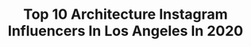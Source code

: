 ---
title: Top 10 Architecture Instagram Influencers In Los Angeles In 2020
description: >-
  Find top architecture Instagram influencers in Los Angeles in 2020. Most popular hashtags: #architecture #losangeles #california #design.
platform: Instagram
hits: 202
text_top: Discover the best Instagram accounts on inBeat.
text_bottom: inBeat aggregates 202 Instagram influencers like this in Los Angeles, United States for you to connect with.
profiles:
  - username: "majestic_flights"
    fullname: >-
      Majestic Flights
    bio: >-
      Photography And Films From Around The World. Imagination is more important than knowledge. Please Subscribe on YouTube 4K Films:
    location: "United States"
    followers: 100916
    engagement: 122
    commentsToLikes: 0.079675
    id: ck9hbqb0ji0j60j789549ir4j
    verified: false
    hashtags: "#astro, #galaxy, #cosmos, #newyork"
  - username: "karamanndesign"
    fullname: >-
      Kara Mann
    bio: >-
      Interior Design + Architecture Chicago + Los Angeles Maker @kept.home Text Me 312 847 2021
    location: "United States"
    followers: 33947
    engagement: 176
    commentsToLikes: 0.052483
    id: ck5hog0bgphu90i11sjbpwd5n
    verified: true
    hashtags: "#inspiration, #winnetkaestate, #karamanndesign, #monday"
  - username: "harrisondesign"
    fullname: >-
      Harrison Design
    bio: >-
      Architecture | Interior Design | Landscape Architecture - Atlanta Los Angeles Naples New York St Simons Santa Barbara Shanghai Washington, DC
    location: "United States"
    followers: 35948
    engagement: 211
    commentsToLikes: 0.021494
    id: ck5c7qg6380bn0i11pyzwmix2
    verified: false
    hashtags: "#photography, #harrisondesignatl, #residentialarchitecture, #interiorarchitecture"
  - username: "productora_df"
    fullname: >-
      PRODUCTORA
    bio: >-
      ￼México City based architecture firm￼.
    location: "United States"
    followers: 18355
    engagement: 256
    commentsToLikes: 0.012047
    id: ck6uezhs2ty9h0j71glf31duq
    verified: false
    hashtags: "#axo, #mexico, #pendrawing, #salonacme"
  - username: "hecpardo"
    fullname: >-
      HecPardo
    bio: >-
      Louis Vuitton Communications and Client Relations Director, Mexico, Central America and Caribbean
    location: "United States"
    followers: 11005
    engagement: 627
    commentsToLikes: 0.064969
    id: ck600ykneeioh0i14lbvnrfq4
    verified: false
    hashtags: "#travelmexico, #popularart, #louisvuitton, #savoirfaire"
  - username: "deandelray"
    fullname: >-
      Dean Delray
    bio: >-
      Comedian Actor Podcaster LET THERE BE TALK
    location: "United States"
    followers: 47212
    engagement: 145
    commentsToLikes: 0.062709
    id: ck5hjsqylh6t50i11lv05a8hb
    verified: true
    hashtags: "#candleslit, #mrbungle, #lettherebetalkpodcast, #handmade"
  - username: "amandagnwn"
    fullname: >-
      Amanda Gunawan
    bio: >-
      architecture & design @owiudesign los angeles singapore contact amandagunwn@gmail.com
    location: "United States"
    followers: 134375
    engagement: 148
    commentsToLikes: 0.012972
    id: ckap0vur9s1jv0i78tnm0h31d
    verified: false
    hashtags: "#keepingsaneinthemembrane, #nonewfriends"
  - username: "landrydesigngroup"
    fullname: >-
      Landry Design Group
    bio: >-
      We are a high-end custom residential architecture firm in Los Angeles with projects all over the world. Our new book Modern To Classic II is out now!
    location: "United States"
    followers: 29403
    engagement: 134
    commentsToLikes: 0.014921
    id: ck5hi8jjfc7eq0i114o40ianv
    verified: false
    hashtags: "#design, #livingroom, #lighting, #fireplace"
  - username: "george.townley"
    fullname: >-
      George Townley
    bio: >-
      Celebrating Los Angeles landmarks. Based in London.
    location: "United States"
    followers: 29399
    engagement: 1014
    commentsToLikes: 0.073111
    id: ck6uetmrwt0wd0j71mdpgat0l
    verified: false
    hashtags: "#california, #architecture, #midcentury, #midcenturymodern"
  - username: "coreysmithsimulacrum"
    fullname: >-
      Corey Smith
    bio: >-
      Artist. Snowboard shaper. Amateur science fiction writer. @springbreaksnowboarding @donut_shoppe @letthehealingbegin
    location: "United States"
    followers: 17641
    engagement: 406
    commentsToLikes: 0.041281
    id: ck5cdd26fiymd0i11crrxesfj
    verified: false
    hashtags: "#summer, #bonnevillesaltflats, #sequoianationalpark, #sprinter4x4"
---